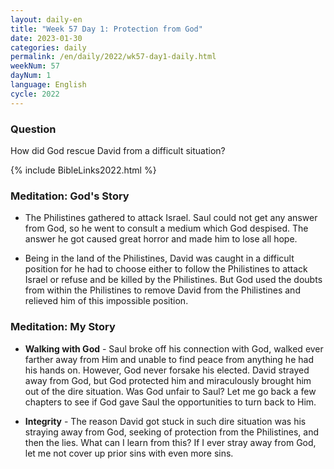 ```yaml
---
layout: daily-en
title: "Week 57 Day 1: Protection from God"
date: 2023-01-30
categories: daily
permalink: /en/daily/2022/wk57-day1-daily.html
weekNum: 57
dayNum: 1
language: English
cycle: 2022
---
```


### Question     
How did God rescue David from a difficult situation?

{% include BibleLinks2022.html %} 

### Meditation: God's Story   
+ The Philistines gathered to attack Israel. Saul could not get any answer from God, so he went to consult a medium which God despised. The answer he got caused great horror and made him to lose all hope. 

+ Being in the land of the Philistines, David was caught in a difficult position for he had to choose either to follow the Philistines to attack Israel or refuse and be killed by the Philistines. But God used the doubts from within the Philistines to remove David from the Philistines and relieved him of this impossible position. 

### Meditation: My Story   
+ **Walking with God** - Saul broke off his connection with God, walked ever farther away from Him and unable to find peace from anything he had his hands on. However, God never forsake his elected. David strayed away from God, but God protected him and miraculously brought him out of the dire situation. Was God unfair to Saul? Let me go back a few chapters to see if God gave Saul the opportunities to turn back to Him. 

+ **Integrity** - The reason David got stuck in such dire situation was his straying away from God, seeking of protection from the Philistines, and then the lies. What can I learn from this? If I ever stray away from God, let me not cover up prior sins with even more sins. 
